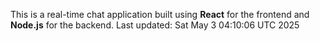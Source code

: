 This is a real-time chat application built using **React** for the frontend and **Node.js** for the backend.
Last updated: Sat May  3 04:10:06 UTC 2025
